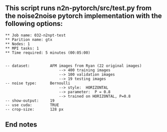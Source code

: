  
## This script runs n2n-pytorch/src/test.py from the noise2noise pytorch implementation with the following options:
	
	** Job name: 032-n2npt-test
	** Parition name: gtx
	** Nodes: 1
	** MPI tasks: 1
	** Time required: 5 minutes (00:05:00)


	-- dataset: 		AFM images from Ryan (22 original images)
							--> 400 training images
							--> 100 validation images
							--> 19 testing images
	-- noise type: 		Bernoulli
					 		--> style: 	HORIZONTAL
							--> parameter: 	P = 0.8
							--> trained on HORIZONTAL, P=0.8
	-- show-output:		19
	-- use cuda:		TRUE
	-- crop-size:		128 px

## End notes
